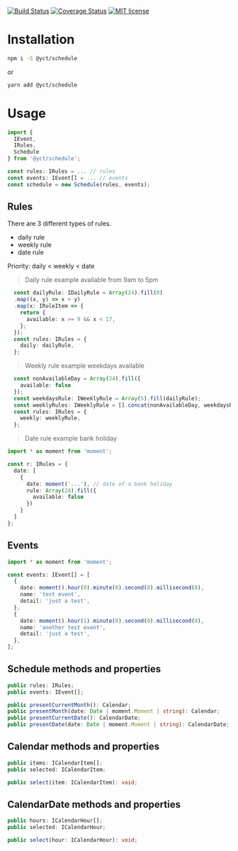 [![Build Status](https://travis-ci.org/yc-typescript/schedule.svg?branch=master)](https://travis-ci.org/yc-typescript/schedule.svg?branch=master)
[![Coverage Status](https://coveralls.io/repos/github/yc-typescript/schedule/badge.svg?branch=master)](https://coveralls.io/github/yc-typescript/schedule?branch=master)
[![MIT license](http://img.shields.io/badge/license-MIT-brightgreen.svg)](http://opensource.org/licenses/MIT)

# Installation

```bash
npm i -S @yct/schedule
```

or

```bash
yarn add @yct/schedule
```

# Usage

```ts
import { 
  IEvent,
  IRules,
  Schedule 
} from '@yct/schedule';

const rules: IRules = ... // rules
const events: IEvent[] = ... // events
const schedule = new Schedule(rules, events);

```

## Rules
There are 3 different types of rules.

- daily rule
- weekly rule
- date rule

Priority: daily < weekly < date

> Daily rule example
available from 9am to 5pm
```ts
  const dailyRule: IDailyRule = Array(24).fill(0)
  .map((x, y) => x + y)
  .map(x: IRuleItem => {
    return {
      available: x >= 9 && x < 17,
    };
  });
  const rules: IRules = {
    daily: dailyRule,
  };
```

> Weekly rule example
weekdays available
```ts
  const nonAvailableDay = Array(24).fill({
    available: false
  });
  const weekdaysRule: IWeeklyRule = Array(5).fill(dailyRule);
  const weeklyRules: IWeeklyRule = [].concat(nonAvailableDay, weekdaysRule, nonAvailableDay)
  const rules: IRules = {
    weekly: weeklyRule,
  };
```

> Date rule example
bank holiday
```ts
import * as moment from 'moment';

const r: IRules = {
  date: [
    {
      date: moment('...'), // date of a bank holiday
      rule: Array(24).fill({
        available: false
      })
    }
  ]
};
```

## Events
```ts
import * as moment from 'moment';

const events: IEvent[] = [
  {
    date: moment().hour(0).minute(0).second(0).millisecond(0),
    name: 'test event',
    detail: 'just a test',
  },
  {
    date: moment().hour(1).minute(0).second(0).millisecond(0),
    name: 'another test event',
    detail: 'just a test',
  },
];
```

## Schedule methods and properties
```ts
public rules: IRules;
public events: IEvent[];

public presentCurrentMonth(): Calendar;
public presentMonth(date: Date | moment.Moment | string): Calendar;
public presentCurrentDate(): CalendarDate;
public presentDate(date: Date | moment.Moment | string): CalendarDate;
```

## Calendar methods and properties
```ts
public items: ICalendarItem[];
public selected: ICalendarItem;

public select(item: ICalendarItem): void;
```

## CalendarDate methods and properties
```ts
public hours: ICalendarHour[];
public selected: ICalendarHour;

public select(hour: ICalendarHour): void;
```
